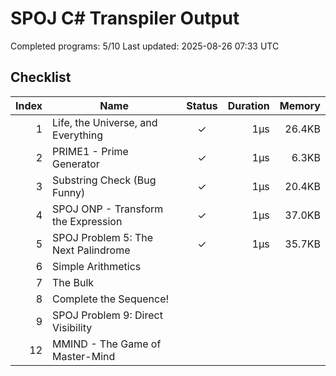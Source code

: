 # SPOJ C# Transpiler Output

Completed programs: 5/10
Last updated: 2025-08-26 07:33 UTC

## Checklist
| Index | Name | Status | Duration | Memory |
|------:|------|:-----:|---------:|-------:|
| 1 | Life, the Universe, and Everything | ✓ | 1µs | 26.4KB |
| 2 | PRIME1 - Prime Generator | ✓ | 1µs | 6.3KB |
| 3 | Substring Check (Bug Funny) | ✓ | 1µs | 20.4KB |
| 4 | SPOJ ONP - Transform the Expression | ✓ | 1µs | 37.0KB |
| 5 | SPOJ Problem 5: The Next Palindrome | ✓ | 1µs | 35.7KB |
| 6 | Simple Arithmetics |   |  |  |
| 7 | The Bulk |   |  |  |
| 8 | Complete the Sequence! |   |  |  |
| 9 | SPOJ Problem 9: Direct Visibility |   |  |  |
| 12 | MMIND - The Game of Master-Mind |   |  |  |
